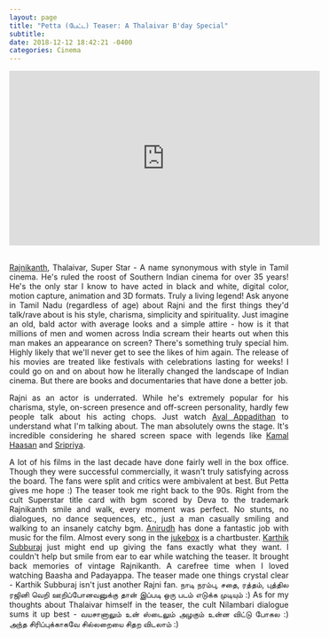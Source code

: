 ```yaml
---
layout: page
title: "Petta (பேட்ட) Teaser: A Thalaivar B'day Special"
subtitle: 
date: 2018-12-12 18:42:21 -0400
categories: Cinema
---
```


<center><iframe width="560" height="315" src="https://www.youtube.com/embed/bbMLUadeMnA" frameborder="0" allow="accelerometer; autoplay; encrypted-media; gyroscope; picture-in-picture" allowfullscreen></iframe></center>

<br>

<p align="justify"> <a href="https://en.wikipedia.org/wiki/Rajinikanth">Rajnikanth</a>, Thalaivar, Super Star - A name synonymous with style in Tamil cinema. He's ruled the roost of Southern Indian cinema for over 35 years! He's the only star I know to have acted in black and white, digital color, motion capture, animation and 3D formats. Truly a living legend! Ask anyone in Tamil Nadu (regardless of age) about Rajni and the first things they'd talk/rave about is his style, charisma, simplicity and spirituality. Just imagine an old, bald actor with average looks and a simple attire - how is it that millions of men and women across India scream their hearts out when this man makes an appearance on screen? There's something truly special him. Highly likely that we'll never get to see the likes of him again. The release of his movies are treated like festivals with celebrations lasting for weeks! I could go on and on about how he literally changed the landscape of Indian cinema. But there are books and documentaries that have done a better job. </p>

<p align="justify"> Rajni as an actor is underrated. While he's extremely popular for his charisma, style, on-screen presence and off-screen personality, hardly few people talk about his acting chops. Just watch <a href="https://en.wikipedia.org/wiki/Aval_Appadithan">Aval Appadithan</a> to  understand what I'm talking about. The man absolutely owns the stage. It's incredible considering he shared screen space with legends like <a href="https://en.wikipedia.org/wiki/Kamal_Haasan">Kamal Haasan</a> and <a href="https://en.wikipedia.org/wiki/Sripriya">Sripriya</a>. </p>

<p align="justify"> A lot of his films in the last decade have done fairly well in the box office. Though they were successful commercially, it wasn't truly satisfying across the board. The fans were split and critics were ambivalent at best. But Petta gives me hope :) The teaser took me right back to the 90s. Right from the cult Superstar title card with bgm scored by Deva to the trademark Rajnikanth smile and walk, every moment was perfect. No stunts, no dialogues, no dance sequences, etc., just a man casually smiling and walking to an insanely catchy bgm. <a href="https://en.wikipedia.org/wiki/Anirudh_Ravichander">Anirudh</a> has done a fantastic job with music for the film. Almost every song in the <a href="https://www.youtube.com/watch?v=_p-gFcfU74M&t=465s">jukebox</a> is a chartbuster. <a href="https://en.wikipedia.org/wiki/Karthik_Subbaraj">Karthik Subburaj</a> just might end up giving the fans exactly what they want. I couldn't help but smile from ear to ear while watching the teaser. It brought back memories of vintage Rajnikanth. A carefree time when I loved watching Baasha and Padayappa. The teaser made one things crystal clear - Karthik Subburaj isn't just another Rajni fan. நாடி நரம்பு, சதை, ரத்தம், புத்தில ரஜினி வெறி ஊறிப்போனவனுக்கு தான் இப்படி ஒரு படம் எடுக்க முடியும் :) As for my thoughts about Thalaivar himself in the teaser, the cult Nilambari dialogue sums it up best - வயசானாலும் உன் ஸ்டைலும் அழகும் உன்ன விட்டு போகல :) அந்த சிரிப்புக்காகவே சில்லறையை சிதற விடலாம் :) </p>

